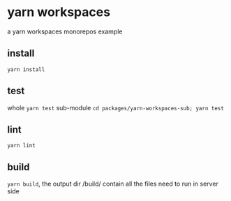 # yarn workspaces

a yarn workspaces monorepos example

## install

`yarn install`

## test

whole `yarn test`
sub-module `cd packages/yarn-workspaces-sub; yarn test`

## lint

`yarn lint`

## build

`yarn build`,
the output dir /build/ contain all the files need to run in server side
